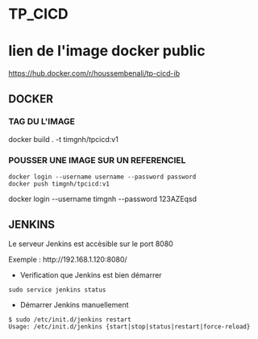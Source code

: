 # TP_CICD


# lien de l'image docker public
https://hub.docker.com/r/houssembenali/tp-cicd-ib

## DOCKER 

### TAG DU L'IMAGE

docker build . -t timgnh/tpcicd:v1

### POUSSER UNE IMAGE SUR UN REFERENCIEL

```
docker login --username username --password password
docker push timgnh/tpcicd:v1
```
docker login --username timgnh --password 123AZEqsd
## JENKINS

<p>Le serveur Jenkins est accèsible sur le port 8080</p>
<p>Exemple : http://192.168.1.120:8080/</p>

- Verification que Jenkins est bien démarrer

```
sudo service jenkins status
```

- Démarrer Jenkins manuellement

```
$ sudo /etc/init.d/jenkins restart
Usage: /etc/init.d/jenkins {start|stop|status|restart|force-reload}
```
